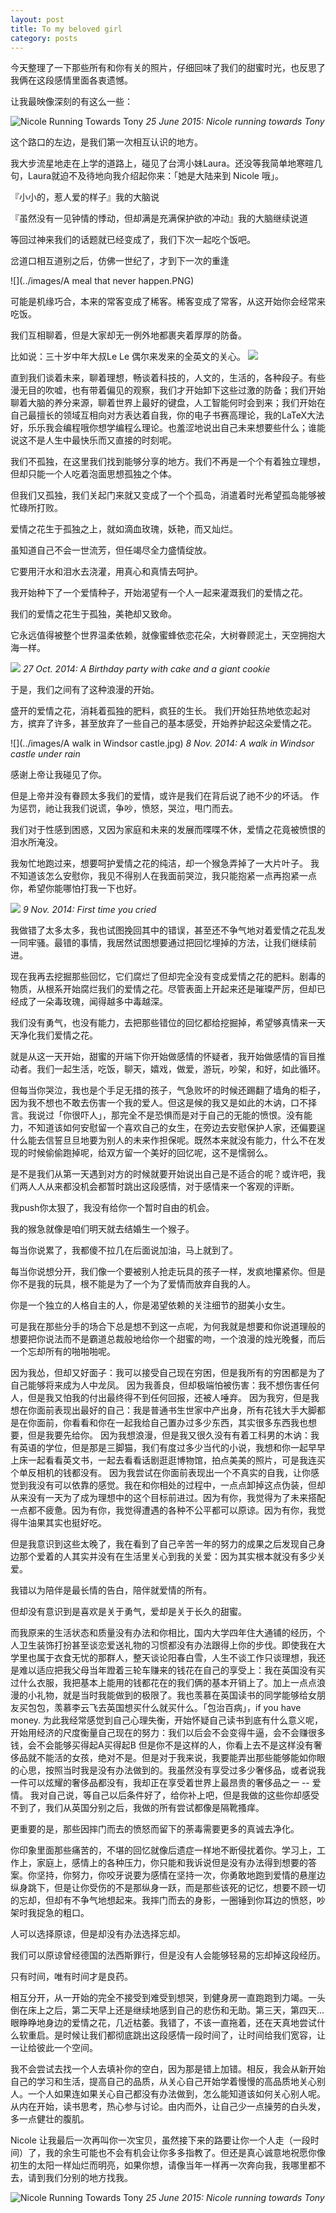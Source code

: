 ```yaml
---
layout: post
title: To my beloved girl
category: posts
---
```

今天整理了一下那些所有和你有关的照片，仔细回味了我们的甜蜜时光，也反思了我俩在这段感情里面各衷遗憾。

让我最映像深刻的有这么一些：

![Nicole Running Towards Tony](../images/nicoleruningtowardstony.gif)
*25 June 2015: Nicole running towards Tony*

这个路口的左边，是我们第一次相互认识的地方。

我大步流星地走在上学的道路上，碰见了台湾小妹Laura。还没等我简单地寒暄几句，Laura就迫不及待地向我介绍起你来：「她是大陆来到 Nicole 哦」。

『小小的，惹人爱的样子』我的大脑说

『虽然没有一见钟情的悸动，但却满是充满保护欲的冲动』我的大脑继续说道

等回过神来我们的话题就已经变成了，我们下次一起吃个饭吧。

岔道口相互道别之后，仿佛一世纪了，才到下一次的重逢

![](../images/A meal that never happen.PNG)


可能是机缘巧合，本来的常客变成了稀客。稀客变成了常客，从这开始你会经常来吃饭。

我们互相聊着，但是大家却无一例外地都裹夹着厚厚的防备。

比如说：三十岁中年大叔Le Le 偶尔来发来的全英文的关心。
![](../images/le.PNG)

直到我们谈着未来，聊着理想，畅谈着科技的，人文的，生活的，各种段子。有些漫无目的吹嘘，也有带着偏见的观察，我们才开始卸下这些过激的防备；我们开始聊着大脑的养分来源，聊着世界上最好的键盘，人工智能何时会到来；我们开始在自己最擅长的领域互相向对方表达着自我，你的电子书赛高理论，我的LaTeX大法好，乐乐我会编程哦你想学编程么理论。也羞涩地说出自己未来想要些什么；谁能说这不是人生中最快乐而又直接的时刻呢。

我们不孤独，在这里我们找到能够分享的地方。我们不再是一个个有着独立理想，但却只能一个人吃着泡面思想孤独之个体。

但我们又孤独，我们关起门来就又变成了一个个孤岛，消遣着时光希望孤岛能够被忙碌所打败。


爱情之花生于孤独之上，就如滴血玫瑰，妖艳，而又灿烂。

虽知道自己不会一世流芳，但任竭尽全力盛情绽放。

它要用汗水和泪水去浇灌，用真心和真情去呵护。

我开始种下了一个爱情种子，开始渴望有一个人一起来灌溉我们的爱情之花。

我们的爱情之花生于孤独，美艳却又致命。

它永远值得被整个世界温柔依赖，就像蜜蜂依恋花朵，大树眷顾泥土，天空拥抱大海一样。


![](../images/birthday.png)
*27 Oct. 2014: A Birthday party with cake and a giant cookie*

于是，我们之间有了这种浪漫的开始。

盛开的爱情之花，消耗着孤独的肥料，疯狂的生长。
我们开始狂热地依恋起对方，摈弃了许多，甚至放弃了一些自己的基本感受，开始养护起这朵爱情之花。


![](../images/A walk in Windsor castle.jpg)
*8 Nov. 2014: A walk in Windsor castle under rain*

感谢上帝让我碰见了你。

但是上帝并没有眷顾太多我们的爱情，或许是我们在背后说了祂不少的坏话。
作为惩罚，祂让我我们说谎，争吵，愤怒，哭泣，甩门而去。

我们对于性感到困惑，又因为家庭和未来的发展而喋喋不休，爱情之花竟被愤恨的泪水所淹没。

我匆忙地跑过来，想要呵护爱情之花的纯洁，却一个猴急弄掉了一大片叶子。
我不知道该怎么安慰你，我见不得别人在我面前哭泣，我只能抱紧一点再抱紧一点你，希望你能哪怕打我一下也好。

![](../images/anger.jpg)
*9 Nov. 2014: First time you cried*

我做错了太多太多，我也试图挽回其中的错误，甚至还不争气地对着爱情之花乱发一同牢骚。最错的事情，我居然试图想要通过把回忆埋掉的方法，让我们继续前进。

现在我再去挖掘那些回忆，它们腐烂了但却完全没有变成爱情之花的肥料。剧毒的物质，从根系开始腐烂我们的爱情之花。尽管表面上开起来还是璀璨严厉，但却已经成了一朵毒玫瑰，闻得越多中毒越深。

我们没有勇气，也没有能力，去把那些错位的回忆都给挖掘掉，希望够真情来一天天净化我们爱情之花。

就是从这一天开始，甜蜜的开端下你开始做感情的怀疑者，我开始做感情的盲目推动者。我们一起生活，吃饭，聊天，嬉戏，做爱，游玩，吵架，和好，如此循环。

但每当你哭泣，我也是个手足无措的孩子，气急败坏的时候还踢翻了墙角的柜子，因为我不想也不敢去伤害一个我的爱人。但这是候的我又是如此的木讷，口不择言。我说过「你很吓人」，那完全不是恐惧而是对于自己的无能的愤恨。没有能力，不知道该如何安慰留一个喜欢自己的女生，在旁边去安慰保护人家，还偏要逞什么能去信誓旦旦地要为别人的未来作担保呢。既然本来就没有能力，什么不在发现的时候偷偷跑掉呢，给双方留一个美好的回忆呢，这不是懦弱么。

是不是我们从第一天遇到对方的时候就要开始说出自己是不适合的呢？或许吧，我们两人人从来都没机会都暂时跳出这段感情，对于感情来一个客观的评断。

我push你太狠了，我没有给你一个暂时自由的机会。

我的猴急就像是咱们明天就去结婚生一个猴子。

每当你说累了，我都傻不拉几在后面说加油，马上就到了。

每当你说想分开，我们像一个要被别人抢走玩具的孩子一样，发疯地攥紧你。但是你不是我的玩具，根不能是为了一个为了爱情而放弃自我的人。

你是一个独立的人格自主的人，你是渴望依赖的关注细节的甜美小女生。

可是我在那些分手的场合下总是想不到这一点呢，为何我就是想要和你说道理般的想要把你说法而不是霸道总裁般地给你一个甜蜜的吻，一个浪漫的烛光晚餐，而后一个忘却所有的啪啪啪呢。

因为我怂，但却又好面子：我可以接受自己现在穷困，但是我所有的穷困都是为了自己能够将来成为人中龙凤。
因为我善良，但却极端怕被伤害：我不想伤害任何人，但是我又怕我的付出最终得不到任何回报，还被人唾弃。
因为我穷，但是我想在你面前表现出最好的自己：我是普通书生世家中产出身，所有花钱大手大脚都是在你面前，你看看和你在一起我给自己置办过多少东西，其实很多东西我也想要，但是我要先给你。
因为我想浪漫，但是我又很久没有有着工科男的木讷：我有英语的学位，但是那是三脚猫，我们有度过多少当代的小说，我想和你一起早早上床一起看看英文书，一起去看看话剧逛逛博物馆，拍点美美的照片，可是我连买个单反相机的钱都没有。
因为我尝试在你面前表现出一个不真实的自我，让你感觉到我没有可以依靠的感觉。我在和你相处的过程中，一点点卸掉这点伪装，但却从来没有一天为了成为理想中的这个目标前进过。因为有你，我觉得为了未来搭配一点都不疲惫。因为有你，我觉得遭遇的各种不公平都可以原谅。因为有你，我觉得牛油果其实也挺好吃。


但是我意识到这些太晚了，我在看到了自己辛苦一年的努力的成果之后发现自己身边那个爱着的人其实并没有在生活里关心到我的关爱：因为其实根本就没有多少关爱。

我错以为陪伴是最长情的告白，陪伴就爱情的所有。

但却没有意识到是喜欢是关于勇气，爱却是关于长久的甜蜜。

而我原来的生活状态和质量没有办法和你相比，国内大学四年住大通铺的经历，个人卫生装饰打扮甚至谈恋爱送礼物的习惯都没有办法跟得上你的步伐。即使我在大学里也属于衣食无忧的那群人，整天谈论阳春白雪，人生不谈工作只谈理想，我还是难以适应把我父母当年蹬着三轮车赚来的钱花在自己的享受上：我在英国没有买过什么衣服，我把基本上能用的钱都花在的我们俩的基本开销上了。加上一点点浪漫的小礼物，就是当时我能做到的极限了。我也羡慕在英国读书的同学能够给女朋友买包包，羡慕李云飞去英国想买什么就买什么。「包治百病」，if you have money. 为此我经常感觉到自己心理失衡，开始怀疑自己读书到底有什么意义呢，开始用经济的尺度衡量自己现在的努力：我们以后会不会变得牛逼，会不会赚很多钱，会不会能够买得起A买得起B 但是你不是这样的人，你看上去不是这样没有奢侈品就不能活的女孩，绝对不是。但是对于我来说，我要能弄出那些能够能如你眼的心思，按照当时我是没有办法做到的。我虽然没有享受过多少奢侈品，或者说我一件可以炫耀的奢侈品都没有，我却正在享受着世界上最昂贵的奢侈品之一 -- 爱情。 我对自己说，等自己以后条件好了，给你补上吧，但是我做的这些你却感受不到了，我们从英国分别之后，我做的所有尝试都像是隔靴搔痒。

更重要的是，那些因摔门而去的愤怒而留下的荼毒需要更多的真诚去净化。

你印象里面那些痛苦的，不堪的回忆就像后遗症一样地不断侵扰着你。学习上，工作上，家庭上，感情上的各种压力，你只能和我诉说但是没有办法得到想要的答案。你坚持，你努力，你咬牙说要为感情在坚持一次，你勇敢地跑到爱情的悬崖边纵身跳下，但是让你受伤的不是那纵身一跃，而是那些该死的记忆，想要不顾一切的忘却，但却有不争气地想起来。我摔门而去的身影，一圈锤到你耳边的愤怒，吵架时我捉急的粗口。


人可以选择原谅，但是却没有办法选择忘却。

我们可以原谅曾经德国的法西斯罪行，但是没有人会能够轻易的忘却掉这段经历。

只有时间，唯有时间才是良药。

相互分开，从一开始的完全不接受到难受到想哭，到健身房一直跑跑到力竭。一头倒在床上之后，第二天早上还是继续地感到自己的悲伤和无助。第三天，第四天... 眼睁睁地身边的爱情之花，几近枯萎。我错了，不该一直拖着，还在天真地尝试什么软重启。是时候让我们都彻底跳出这段感情一段时间了，让时间给我们宽容，让一让给彼此一个空间。

我不会尝试去找一个人去填补你的空白，因为那是错上加错。相反，我会从新开始自己的学习和生活，提高自己的品质，从关心自己开始学着慢慢的高品质地关心别人。一个人如果连如果关心自己都没有办法做到，怎么能知道该如何关心别人呢。从内在开始，读书思考，热心参与讨论。由内而外，让自己少一点操劳的白头发，多一点健壮的腹肌。


Nicole 让我最后一次再叫你一次宝贝，虽然接下来的路要让你一个人走（一段时间）了，我的余生可能也不会有机会让你多多指教了。但还是真心诚意地祝愿你像初生的太阳一样灿烂而明亮，如果你想，请像当年一样再一次奔向我，我哪里都不去，请到我们分别的地方找我。

![Nicole Running Towards Tony](../images/nicoleruningtowardstony.gif)
*25 June 2015: Nicole running towards Tony*
